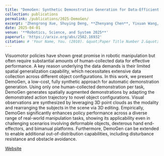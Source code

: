 ```yaml
---
title: "DemoGen: Synthetic Demonstration Generation for Data-Efficient Visuomotor Policy Learning"
collection: publications
permalink: /publications/2025-DemoGen/
excerpt: 'Zhengrong Xue, Shuying Deng, **Zhenyang Chen**, Yixuan Wang, Zhecheng Yuan, Huazhe Xu'
date: 2025-04-01
venue: '**Robotics, Science, and System 2025**'
paperurl: 'https://arxiv.org/abs/2502.16932'
citation: # 'Your Name, You. (2010). &quot;Paper Title Number 2.&quot; <i>Journal 1</i>. 1(2).'
---
```


Visuomotor policies have shown great promise in robotic manipulation but often require substantial amounts of human-collected data for effective performance. A key reason underlying the data demands is their limited spatial generalization capability, which necessitates extensive data collection across different object configurations. In this work, we present DemoGen, a low-cost, fully synthetic approach for automatic demonstration generation. Using only one human-collected demonstration per task, DemoGen generates spatially augmented demonstrations by adapting the demonstrated action trajectory to novel object configurations. Visual observations are synthesized by leveraging 3D point clouds as the modality and rearranging the subjects in the scene via 3D editing. Empirically, DemoGen significantly enhances policy performance across a diverse range of real-world manipulation tasks, showing its applicability even in challenging scenarios involving deformable objects, dexterous hand end-effectors, and bimanual platforms. Furthermore, DemoGen can be extended to enable additional out-of-distribution capabilities, including disturbance resistance and obstacle avoidance.

[Website](https://demo-generation.github.io/)
